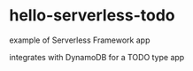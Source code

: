 # hello-serverless-todo

example of Serverless Framework app

integrates with DynamoDB for a TODO type app
